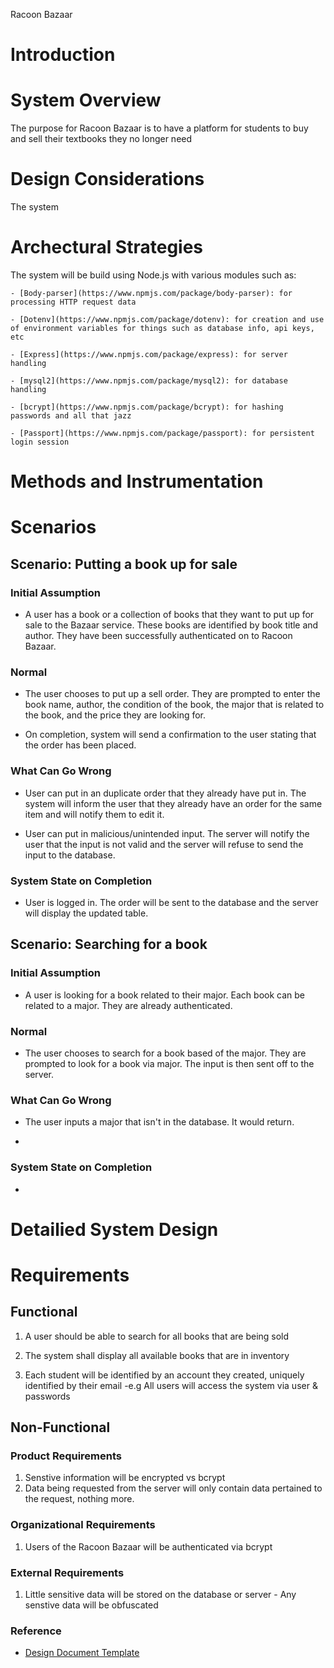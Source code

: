 Racoon Bazaar

# Introduction


# System Overview
The purpose for Racoon Bazaar is to have a platform for students to buy and sell their textbooks they no longer need

# Design Considerations
The system 


# Archectural Strategies
The system will be build using Node.js with various modules such as:
    
    - [Body-parser](https://www.npmjs.com/package/body-parser): for processing HTTP request data
    
    - [Dotenv](https://www.npmjs.com/package/dotenv): for creation and use of environment variables for things such as database info, api keys, etc
    
    - [Express](https://www.npmjs.com/package/express): for server handling
    
    - [mysql2](https://www.npmjs.com/package/mysql2): for database handling

    - [bcrypt](https://www.npmjs.com/package/bcrypt): for hashing passwords and all that jazz

    - [Passport](https://www.npmjs.com/package/passport): for persistent login session

# Methods and Instrumentation


# Scenarios
## Scenario: Putting a book up for sale
### Initial Assumption
- A user has a book or a collection of books that they want to put up for sale to the Bazaar service. These books are identified by book title and author. They have been successfully authenticated on to Racoon Bazaar. 

### Normal
- The user chooses to put up a sell order. They are prompted to enter the book name, author, the condition of the book, the major that is related to the book, and the price they are looking for.

- On completion, system will send a confirmation to the user stating that the order has been placed.

### What Can Go Wrong
- User can put in an duplicate order that they already have put in. The system will inform the user that they already have an order for the same item and will notify them to edit it.

- User can put in malicious/unintended input. The server will notify the user that the input is not valid and the server will refuse to send the input to the database. 

### System State on Completion
- User is logged in. The order will be sent to the database and the server will display the updated table.



## Scenario: Searching for a book
### Initial Assumption
- A user is looking for a book related to their major. Each book can be related to a major. They are already authenticated. 


### Normal
- The user chooses to search for a book based of the major. They are prompted to look for a book via major. The input is then sent off to the server.

### What Can Go Wrong
- The user inputs a major that isn't in the database. It would return.

- 

### System State on Completion
- 






# Detailied System Design





# Requirements

## Functional 
 1. A user should be able to search for all books that are being sold
 2. The system shall display all available books that are in inventory
 
 3. Each student will be identified by an account they created, uniquely identified by their email
 -e.g All users will access the system via user & passwords


## Non-Functional
### Product Requirements
 1. Senstive information will be encrypted vs bcrypt
 2. Data being requested from the server will only contain data pertained to the request, nothing more.

### Organizational Requirements
 1. Users of the Racoon Bazaar will be authenticated via bcrypt


 ### External Requirements
  1. Little sensitive data will be stored on the database or server
    - Any senstive data will be obfuscated



### Reference
- [Design Document Template](https://bit.ai/templates/software-design-document-template#:~:text=System%20Overview%3A%20Provide%20a%20general,functionality%20of%20the%20software%20system.&text=Assumptions%20and%20Dependencies%3A%20Describe%20any,the%20design%20of%20the%20software.)